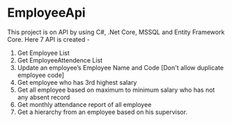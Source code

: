 # EmployeeApi
This project is on API by using C#, .Net Core, MSSQL and Entity Framework Core. 
Here 7 API is created - 
1. Get Employee List
2. Get EmployeeAttendence List
3. Update an employee’s Employee Name and Code [Don't allow duplicate employee code]
4. Get employee who has 3rd highest salary
5. Get all employee based on maximum to minimum salary who has not any absent record
6. Get monthly attendance report of all employee
7. Get a hierarchy from an employee based on his supervisor.


